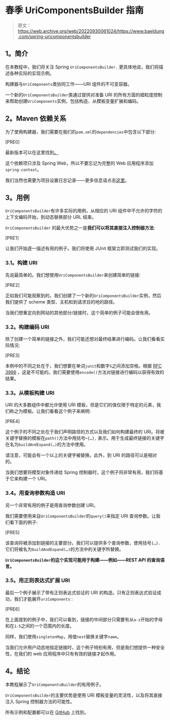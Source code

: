# 春季 UriComponentsBuilder 指南

> 原文：<https://web.archive.org/web/20220930061024/https://www.baeldung.com/spring-uricomponentsbuilder>

## **1。简介**

在本教程中，我们将关注 Spring `UriComponentsBuilder.` 更具体地说，我们将描述各种实际的实现示例。

构建器与`UriComponents`类协同工作——URI 组件的不可变容器。

一个新的`UriComponentsBuilder`类通过提供对准备 URI 的所有方面的细粒度控制来帮助创建`UriComponents`实例，包括构造、从模板变量扩展和编码。

## **2。Maven 依赖关系**

为了使用构建器，我们需要在我们的`pom.xml`的`dependencies`中包含以下部分:

[PRE0]

最新版本可以在这里找到[。](https://web.archive.org/web/20220627143654/https://search.maven.org/search?q=a:spring-web%20AND%20g:org.springframework)

这个依赖项只涉及 Spring Web，所以不要忘记为完整的 Web 应用程序添加`spring-context`。

我们当然也需要为项目设置日志记录——更多信息请点击[这里](/web/20220627143654/https://www.baeldung.com/java-logging-intro)。

## **3。用例**

`UriComponentsBuilder`有许多实际的用例，从相应的 URI 组件中不允许的字符的上下文编码开始，到动态替换部分 URL 结束。

`UriComponentsBuilder` 的最大优势之一是**我们可以将其直接注入控制器方法**:

[PRE1]

让我们开始逐一描述有用的例子。我们将使用 JUnit 框架立即测试我们的实现。

### **3.1。构建 URI**

先说最简单的。我们想使用`UriComponentsBuilder`来创建简单的链接:

[PRE2]

正如我们可能观察到的，我们创建了一个新的`UriComponentsBuilder`实例，然后我们提供了 scheme 类型、主机和到请求目的地的路径。

当我们想重定向到网站的其他部分/链接时，这个简单的例子可能会很有用。

### **3.2。构建编码 URI**

除了创建一个简单的链接之外，我们可能还想对最终结果进行编码。让我们看看实际情况:

[PRE3]

本例中的不同之处在于，我们想要在单词`junit`和数字`5`之间添加空格。根据 [RFC 3986](https://web.archive.org/web/20220627143654/https://www.ietf.org/rfc/rfc3986.txt) ，这是不可能的。我们需要使用`encode()`方法对链接进行编码以获得有效的结果。

### **3.3。从模板构建 URI**

URI 的大多数组件中都允许使用 URI 模板，但是它们的值仅限于特定的元素，我们称之为模板。让我们看看这个例子来阐明:

[PRE4]

这个例子的不同之处在于我们声明路径的方式以及我们如何构建最终的 URI。将被关键字替换的模板在`path()`方法中用括号–`{…},` 表示。用于生成最终链接的关键字在名为`buildAndExpand(…)`的方法中使用。

请注意，可能会有一个以上的关键字被替换。此外，到 URI 的路径可以是相对的。

当我们想要将模型对象传递给 Spring 控制器时，这个例子将非常有用，我们将基于它来构建一个 URI。

### **3.4。用查询参数**构造 URI

另一个非常有用的例子是用查询参数创建 URI。

我们需要使用来自`UriComponentsBuilder`的`query()`来指定 URI 查询参数。让我们看下面的例子:

[PRE5]

该查询将被添加到链接的主要部分。我们可以提供多个查询参数，使用括号`{…}.` 它们将被名为`buildAndExpand(…)`的方法中的关键字所替换。

**`UriComponentsBuilder`的这个实现可能用于构建——例如——REST API 的查询语言。**

### **3.5。用正则表达式扩展 URI**

最后一个例子展示了带有正则表达式验证的 URI 的构造。只有正则表达式验证成功，我们才能展开`uriComponents` :

[PRE6]

在上面提到的例子中，我们可以看到，链接的中间部分只需要有从`a-z`开始的字母和在`1-5`之间的一个范围内的长度。

同样，我们使用`singletonMap`，用值`test`替换关键字`name`。

当我们允许用户动态地指定链接时，这个例子特别有用，但是我们想提供一种安全性，在我们的 web 应用程序中只有有效的链接才起作用。

## **4。结论**

本教程展示了`UriComponentsBuilder`的有用例子。

`UriComponentsBuilder`的主要优势是使用 URI 模板变量的灵活性，以及将其直接注入 Spring 控制器方法的可能性。

所有示例和配置都可以在 [GitHub](https://web.archive.org/web/20220627143654/https://github.com/eugenp/tutorials/tree/master/spring-web-modules/spring-rest-http-2) 上找到。